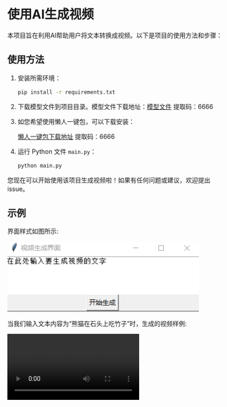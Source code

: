 # 使用AI生成视频

本项目旨在利用AI帮助用户将文本转换成视频。以下是项目的使用方法和步骤：

## 使用方法

1. 安装所需环境：

   ```bash
   pip install -r requirements.txt
   ```

2. 下载模型文件到项目目录。模型文件下载地址：[模型文件](https://pan.baidu.com/s/1cADfwCXCJQDwEkWIf4CwTQ?pwd=6666) 提取码：6666 

3. 如您希望使用懒人一键包，可以下载安装：

   [懒人一键包下载地址](https://pan.baidu.com/s/1pUWWCwv5MYTKUXYQIahMRQ?pwd=6666) 提取码：6666 

4. 运行 Python 文件 `main.py`：

   ```bash
   python main.py
   ```

您现在可以开始使用该项目生成视频啦！如果有任何问题或建议，欢迎提出 issue。

## 示例

界面样式如图所示:

![界面样式](./image.png)

当我们输入文本内容为“熊猫在石头上吃竹子”时，生成的视频样例:

![视频样例，点击下载](./testoutput.mp4)
